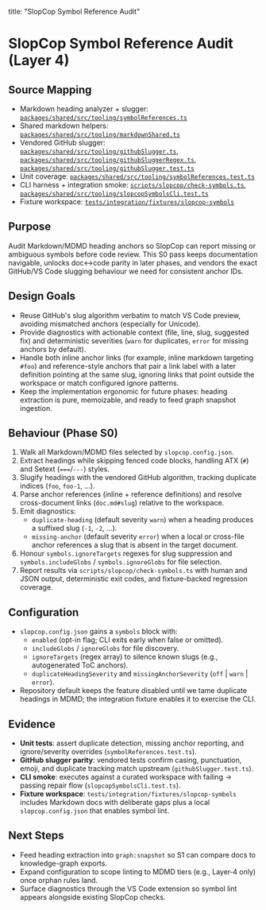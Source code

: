 title: "SlopCop Symbol Reference Audit"
# SlopCop Symbol Reference Audit (Layer 4)

## Source Mapping
- Markdown heading analyzer + slugger: [`packages/shared/src/tooling/symbolReferences.ts`](/packages/shared/src/tooling/symbolReferences.ts)
- Shared markdown helpers: [`packages/shared/src/tooling/markdownShared.ts`](/packages/shared/src/tooling/markdownShared.ts)
- Vendored GitHub slugger: [`packages/shared/src/tooling/githubSlugger.ts`](/packages/shared/src/tooling/githubSlugger.ts), [`packages/shared/src/tooling/githubSluggerRegex.ts`](/packages/shared/src/tooling/githubSluggerRegex.ts), [`packages/shared/src/tooling/githubSlugger.test.ts`](/packages/shared/src/tooling/githubSlugger.test.ts)
- Unit coverage: [`packages/shared/src/tooling/symbolReferences.test.ts`](/packages/shared/src/tooling/symbolReferences.test.ts)
- CLI harness + integration smoke: [`scripts/slopcop/check-symbols.ts`](/scripts/slopcop/check-symbols.ts), [`packages/shared/src/tooling/slopcopSymbolsCli.test.ts`](/packages/shared/src/tooling/slopcopSymbolsCli.test.ts)
- Fixture workspace: [`tests/integration/fixtures/slopcop-symbols`](../../../tests/integration/fixtures/slopcop-symbols)

## Purpose
Audit Markdown/MDMD heading anchors so SlopCop can report missing or ambiguous symbols before code review. This S0 pass keeps documentation navigable, unlocks doc↔code parity in later phases, and vendors the exact GitHub/VS Code slugging behaviour we need for consistent anchor IDs.

## Design Goals
- Reuse GitHub's slug algorithm verbatim to match VS Code preview, avoiding mismatched anchors (especially for Unicode).
- Provide diagnostics with actionable context (file, line, slug, suggested fix) and deterministic severities (`warn` for duplicates, `error` for missing anchors by default).
- Handle both inline anchor links (for example, inline markdown targeting `#foo`) and reference-style anchors that pair a link label with a later definition pointing at the same slug, ignoring links that point outside the workspace or match configured ignore patterns.
- Keep the implementation ergonomic for future phases: heading extraction is pure, memoizable, and ready to feed graph snapshot ingestion.

## Behaviour (Phase S0)
1. Walk all Markdown/MDMD files selected by `slopcop.config.json`.
2. Extract headings while skipping fenced code blocks, handling ATX (`#`) and Setext (`===`/`---`) styles.
3. Slugify headings with the vendored GitHub algorithm, tracking duplicate indices (`foo`, `foo-1`, ...).
4. Parse anchor references (inline + reference definitions) and resolve cross-document links (`doc.md#slug`) relative to the workspace.
5. Emit diagnostics:
	- `duplicate-heading` (default severity `warn`) when a heading produces a suffixed slug (`-1`, `-2`, ...).
	- `missing-anchor` (default severity `error`) when a local or cross-file anchor references a slug that is absent in the target document.
6. Honour `symbols.ignoreTargets` regexes for slug suppression and `symbols.includeGlobs` / `symbols.ignoreGlobs` for file selection.
7. Report results via `scripts/slopcop/check-symbols.ts` with human and JSON output, deterministic exit codes, and fixture-backed regression coverage.

## Configuration
- `slopcop.config.json` gains a `symbols` block with:
	- `enabled` (opt-in flag; CLI exits early when false or omitted).
	- `includeGlobs` / `ignoreGlobs` for file discovery.
	- `ignoreTargets` (regex array) to silence known slugs (e.g., autogenerated ToC anchors).
	- `duplicateHeadingSeverity` and `missingAnchorSeverity` (`off` | `warn` | `error`).
- Repository default keeps the feature disabled until we tame duplicate headings in MDMD; the integration fixture enables it to exercise the CLI.

## Evidence
- **Unit tests**: assert duplicate detection, missing anchor reporting, and ignore/severity overrides (`symbolReferences.test.ts`).
- **GitHub slugger parity**: vendored tests confirm casing, punctuation, emoji, and duplicate tracking match upstream (`githubSlugger.test.ts`).
- **CLI smoke**: executes against a curated workspace with failing → passing repair flow (`slopcopSymbolsCli.test.ts`).
- **Fixture workspace**: `tests/integration/fixtures/slopcop-symbols` includes Markdown docs with deliberate gaps plus a local `slopcop.config.json` that enables symbol lint.

## Next Steps
- Feed heading extraction into `graph:snapshot` so S1 can compare docs to knowledge-graph exports.
- Expand configuration to scope linting to MDMD tiers (e.g., Layer‑4 only) once orphan rules land.
- Surface diagnostics through the VS Code extension so symbol lint appears alongside existing SlopCop checks.
